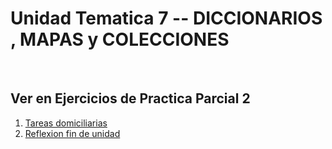 # Unidad Tematica 7 -- DICCIONARIOS , MAPAS y COLECCIONES

<br>

## Ver en Ejercicios de Practica Parcial 2 

1. [Tareas domiciliarias](./TD/README.md)
2. [Reflexion fin de unidad](./RFDU.md)
